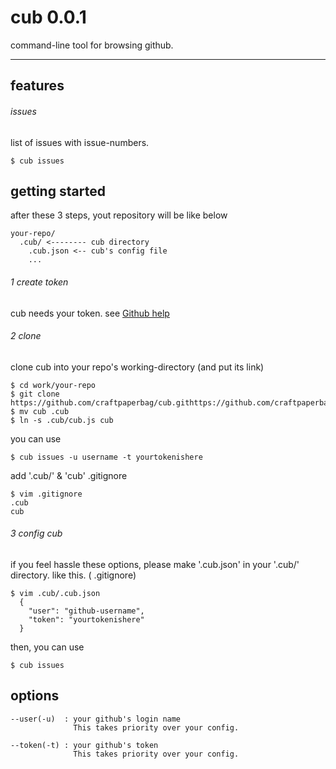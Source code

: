 # cub 0.0.1

command-line tool for browsing github.

-----
## features

###### issues
list of issues with issue-numbers.

    $ cub issues

## getting started

after these 3 steps,
yout repository will be like below

    your-repo/
      .cub/ <-------- cub directory
        .cub.json <-- cub's config file
        ...

###### 1 create token

cub needs your token. see [Github help](https://help.github.com/articles/creating-an-access-token-for-command-line-use/)

###### 2 clone

clone cub into your repo's working-directory (and put its link)

    $ cd work/your-repo
    $ git clone https://github.com/craftpaperbag/cub.githttps://github.com/craftpaperbag/cub.git
    $ mv cub .cub
    $ ln -s .cub/cub.js cub

you can use

    $ cub issues -u username -t yourtokenishere

add '.cub/' & 'cub' .gitignore

    $ vim .gitignore
    .cub
    cub

###### 3 config cub

if you feel hassle these options,
please make '.cub.json' in your '.cub/' directory.
like this. ( .gitignore)

    $ vim .cub/.cub.json
      {
        "user": "github-username",
        "token": "yourtokenishere"
      }

then, you can use

    $ cub issues

## options

    --user(-u)  : your github's login name
                  This takes priority over your config.

    --token(-t) : your github's token
                  This takes priority over your config.

